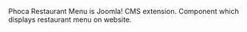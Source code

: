Phoca Restaurant Menu is Joomla! CMS extension. Component which displays restaurant menu on website.